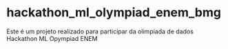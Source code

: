 # hackathon_ml_olympiad_enem_bmg
Este é um projeto realizado para participar da olimpíada de dados Hackathon ML Opympiad ENEM
